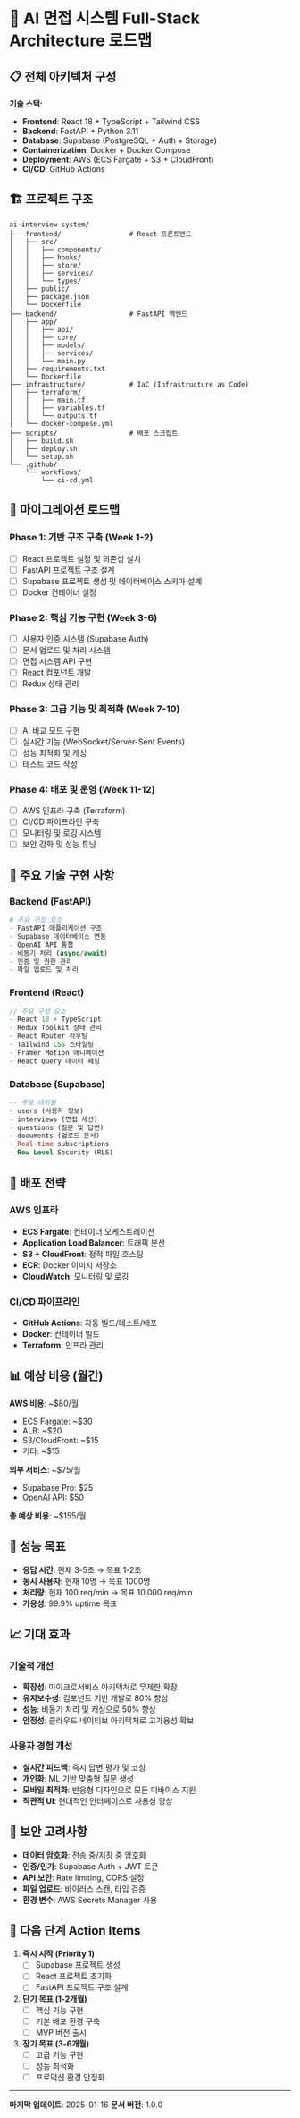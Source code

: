 # 🚀 AI 면접 시스템 Full-Stack Architecture 로드맵

## 📋 전체 아키텍처 구성

**기술 스택:**
- **Frontend**: React 18 + TypeScript + Tailwind CSS
- **Backend**: FastAPI + Python 3.11
- **Database**: Supabase (PostgreSQL + Auth + Storage)
- **Containerization**: Docker + Docker Compose
- **Deployment**: AWS (ECS Fargate + S3 + CloudFront)
- **CI/CD**: GitHub Actions

## 🏗️ 프로젝트 구조

```
ai-interview-system/
├── frontend/                 # React 프론트엔드
│   ├── src/
│   │   ├── components/
│   │   ├── hooks/
│   │   ├── store/
│   │   ├── services/
│   │   └── types/
│   ├── public/
│   ├── package.json
│   └── Dockerfile
├── backend/                  # FastAPI 백엔드
│   ├── app/
│   │   ├── api/
│   │   ├── core/
│   │   ├── models/
│   │   ├── services/
│   │   └── main.py
│   ├── requirements.txt
│   └── Dockerfile
├── infrastructure/           # IaC (Infrastructure as Code)
│   ├── terraform/
│   │   ├── main.tf
│   │   ├── variables.tf
│   │   └── outputs.tf
│   └── docker-compose.yml
├── scripts/                  # 배포 스크립트
│   ├── build.sh
│   ├── deploy.sh
│   └── setup.sh
└── .github/
    └── workflows/
        └── ci-cd.yml
```

## 🎯 마이그레이션 로드맵

### Phase 1: 기반 구조 구축 (Week 1-2)
- [ ] React 프로젝트 설정 및 의존성 설치
- [ ] FastAPI 프로젝트 구조 설계
- [ ] Supabase 프로젝트 생성 및 데이터베이스 스키마 설계
- [ ] Docker 컨테이너 설정

### Phase 2: 핵심 기능 구현 (Week 3-6)
- [ ] 사용자 인증 시스템 (Supabase Auth)
- [ ] 문서 업로드 및 처리 시스템
- [ ] 면접 시스템 API 구현
- [ ] React 컴포넌트 개발
- [ ] Redux 상태 관리

### Phase 3: 고급 기능 및 최적화 (Week 7-10)
- [ ] AI 비교 모드 구현
- [ ] 실시간 기능 (WebSocket/Server-Sent Events)
- [ ] 성능 최적화 및 캐싱
- [ ] 테스트 코드 작성

### Phase 4: 배포 및 운영 (Week 11-12)
- [ ] AWS 인프라 구축 (Terraform)
- [ ] CI/CD 파이프라인 구축
- [ ] 모니터링 및 로깅 시스템
- [ ] 보안 강화 및 성능 튜닝

## 🔧 주요 기술 구현 사항

### Backend (FastAPI)
```python
# 주요 구성 요소
- FastAPI 애플리케이션 구조
- Supabase 데이터베이스 연동
- OpenAI API 통합
- 비동기 처리 (async/await)
- 인증 및 권한 관리
- 파일 업로드 및 처리
```

### Frontend (React)
```typescript
// 주요 구성 요소
- React 18 + TypeScript
- Redux Toolkit 상태 관리
- React Router 라우팅
- Tailwind CSS 스타일링
- Framer Motion 애니메이션
- React Query 데이터 페칭
```

### Database (Supabase)
```sql
-- 주요 테이블
- users (사용자 정보)
- interviews (면접 세션)
- questions (질문 및 답변)
- documents (업로드 문서)
- Real-time subscriptions
- Row Level Security (RLS)
```

## 🚀 배포 전략

### AWS 인프라
- **ECS Fargate**: 컨테이너 오케스트레이션
- **Application Load Balancer**: 트래픽 분산
- **S3 + CloudFront**: 정적 파일 호스팅
- **ECR**: Docker 이미지 저장소
- **CloudWatch**: 모니터링 및 로깅

### CI/CD 파이프라인
- **GitHub Actions**: 자동 빌드/테스트/배포
- **Docker**: 컨테이너 빌드
- **Terraform**: 인프라 관리

## 📊 예상 비용 (월간)

**AWS 비용**: ~$80/월
- ECS Fargate: ~$30
- ALB: ~$20
- S3/CloudFront: ~$15
- 기타: ~$15

**외부 서비스**: ~$75/월
- Supabase Pro: $25
- OpenAI API: $50

**총 예상 비용**: ~$155/월

## 🎯 성능 목표

- **응답 시간**: 현재 3-5초 → 목표 1-2초
- **동시 사용자**: 현재 10명 → 목표 1000명
- **처리량**: 현재 100 req/min → 목표 10,000 req/min
- **가용성**: 99.9% uptime 목표

## 📈 기대 효과

### 기술적 개선
- **확장성**: 마이크로서비스 아키텍처로 무제한 확장
- **유지보수성**: 컴포넌트 기반 개발로 80% 향상
- **성능**: 비동기 처리 및 캐싱으로 50% 향상
- **안정성**: 클라우드 네이티브 아키텍처로 고가용성 확보

### 사용자 경험 개선
- **실시간 피드백**: 즉시 답변 평가 및 코칭
- **개인화**: ML 기반 맞춤형 질문 생성
- **모바일 최적화**: 반응형 디자인으로 모든 디바이스 지원
- **직관적 UI**: 현대적인 인터페이스로 사용성 향상

## 🔐 보안 고려사항

- **데이터 암호화**: 전송 중/저장 중 암호화
- **인증/인가**: Supabase Auth + JWT 토큰
- **API 보안**: Rate limiting, CORS 설정
- **파일 업로드**: 바이러스 스캔, 타입 검증
- **환경 변수**: AWS Secrets Manager 사용

## 📝 다음 단계 Action Items

1. **즉시 시작 (Priority 1)**
   - [ ] Supabase 프로젝트 생성
   - [ ] React 프로젝트 초기화
   - [ ] FastAPI 프로젝트 구조 설계

2. **단기 목표 (1-2개월)**
   - [ ] 핵심 기능 구현
   - [ ] 기본 배포 환경 구축
   - [ ] MVP 버전 출시

3. **장기 목표 (3-6개월)**
   - [ ] 고급 기능 구현
   - [ ] 성능 최적화
   - [ ] 프로덕션 환경 안정화

---

**마지막 업데이트**: 2025-01-16
**문서 버전**: 1.0.0